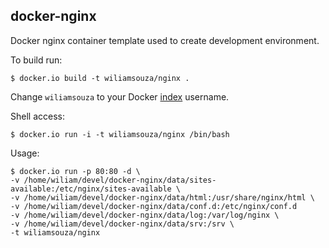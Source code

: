 docker-nginx
------------

Docker nginx container template used to create development environment.

To build run:

```
$ docker.io build -t wiliamsouza/nginx .
```

Change `wiliamsouza` to your Docker
[index](https://index.docker.io/u/wiliamsouza/) username.

Shell access:

```
$ docker.io run -i -t wiliamsouza/nginx /bin/bash
```

Usage:

```
$ docker.io run -p 80:80 -d \
-v /home/wiliam/devel/docker-nginx/data/sites-available:/etc/nginx/sites-available \
-v /home/wiliam/devel/docker-nginx/data/html:/usr/share/nginx/html \
-v /home/wiliam/devel/docker-nginx/data/conf.d:/etc/nginx/conf.d
-v /home/wiliam/devel/docker-nginx/data/log:/var/log/nginx \
-v /home/wiliam/devel/docker-nginx/data/srv:/srv \
-t wiliamsouza/nginx
```

